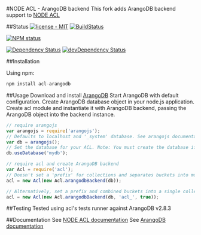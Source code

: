 #NODE ACL - ArangoDB backend
This fork adds ArangoDB backend support to [NODE ACL](https://github.com/OptimalBits/node_acl)

##Status
[![license - MIT](https://img.shields.io/npm/l/acl-arangodb.svg)](https://opensource.org/licenses/MIT)
[![BuildStatus](https://secure.travis-ci.org/nharris85/node_acl_arangodb.png?branch=master)](http://travis-ci.org/nharris85/node_acl_arangodb)

[![NPM status](https://nodei.co/npm/acl-arangodb.png?downloads=true&stars=true)](https://www.npmjs.com/package/acl-arangodb)

[![Dependency Status](https://david-dm.org/nharris85/node_acl_arangodb.svg)](https://david-dm.org/nharris85/node_acl_arangodb)
[![devDependency Status](https://david-dm.org/nharris85/node_acl_arangodb/dev-status.svg)](https://david-dm.org/nharris85/node_acl_arangodb#info=devDependencies)

##Installation

Using npm:

```javascript
npm install acl-arangodb
```

##Usage
Download and install [ArangoDB](https://www.arangodb.com/)
Start ArangoDB with default configuration.
Create ArangoDB database object in your node.js application.
Create acl module and instantiate it with ArangoDB backend, passing the ArangoDB object into the backend instance.

```javascript
// require arangojs
var arangojs = require('arangojs');
// Defaults to localhost and '_system' database. See arangojs documentation for configuration options
var db = arangojs();
// Set the database for your ACL. Note: You must create the database if it doesn't exist already.
db.useDatabase('mydb');

// require acl and create ArangoDB backend
var Acl = require('acl');
// Doesn't set a 'prefix' for collections and separates buckets into multiple collections.
acl = new Acl(new Acl.arangodbBackend(db));

// Alternatively, set a prefix and combined buckets into a single collection
acl = new Acl(new Acl.arangodbBackend(db, 'acl_', true));
```
##Testing
Tested using acl's tests runner against ArangoDB v2.8.3

##Documentation
See [NODE ACL documentation](https://github.com/OptimalBits/node_acl#documentation)
See [ArangoDB documentation](https://docs.arangodb.com)
